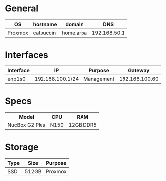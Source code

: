 # General

| OS      | hostname  | domain    | DNS          |
| ------- | --------- | --------- | ------------ |
| Proxmox | catpuccin | home.arpa | 192.168.50.1 |
# Interfaces

| Interface | IP               | Purpose    | Gateway        |
| --------- | ---------------- | ---------- | -------------- |
| enp1s0    | 192.168.100.1/24 | Management | 192.168.100.60 |
# Specs

| Model          | CPU  | RAM       |
| -------------- | ---- | --------- |
| NucBox G2 Plus | N150 | 12GB DDR5 |
# Storage

| Type | Size  | Purpose |
| ---- | ----- | ------- |
| SSD  | 512GB | Proxmox |
